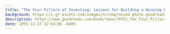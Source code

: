 ```yaml
---
title: "The Four Pillars of Investing: Lessons for Building a Winning Portfolio"
background: https://i.gr-assets.com/images/S/compressed.photo.goodreads.com/books/1388237858l/79351._SX50_.jpg
description: https://www.goodreads.com/book/show/79351.The_Four_Pillars_of_Investing
date: 1995-12-22 12:54:05 -0400
---
```

